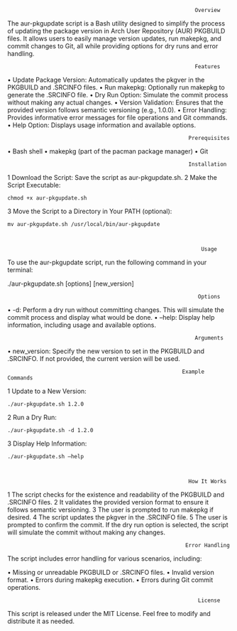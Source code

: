                                                                Overview

The aur-pkgupdate script is a Bash utility designed to simplify the process of updating the package version in Arch User Repository
(AUR) PKGBUILD files. It allows users to easily manage version updates, run makepkg, and commit changes to Git, all while providing
options for dry runs and error handling.


                                                               Features

 • Update Package Version: Automatically updates the pkgver in the PKGBUILD and .SRCINFO files.
 • Run makepkg: Optionally run makepkg to generate the .SRCINFO file.
 • Dry Run Option: Simulate the commit process without making any actual changes.
 • Version Validation: Ensures that the provided version follows semantic versioning (e.g., 1.0.0).
 • Error Handling: Provides informative error messages for file operations and Git commands.
 • Help Option: Displays usage information and available options.


                                                             Prerequisites

 • Bash shell
 • makepkg (part of the pacman package manager)
 • Git


                                                             Installation

 1 Download the Script: Save the script as aur-pkgupdate.sh.
 2 Make the Script Executable:

    chmod +x aur-pkgupdate.sh

 3 Move the Script to a Directory in Your PATH (optional):

    mv aur-pkgupdate.sh /usr/local/bin/aur-pkgupdate



                                                                 Usage

To use the aur-pkgupdate script, run the following command in your terminal:


 ./aur-pkgupdate.sh [options] [new_version]


                                                                Options

 • -d: Perform a dry run without committing changes. This will simulate the commit process and display what would be done.
 • –help: Display help information, including usage and available options.

                                                               Arguments

 • new_version: Specify the new version to set in the PKGBUILD and .SRCINFO. If not provided, the current version will be used.

                                                           Example Commands

 1 Update to a New Version:

    ./aur-pkgupdate.sh 1.2.0

 2 Run a Dry Run:

    ./aur-pkgupdate.sh -d 1.2.0

 3 Display Help Information:

    ./aur-pkgupdate.sh –help



                                                             How It Works

 1 The script checks for the existence and readability of the PKGBUILD and .SRCINFO files.
 2 It validates the provided version format to ensure it follows semantic versioning.
 3 The user is prompted to run makepkg if desired.
 4 The script updates the pkgver in the .SRCINFO file.
 5 The user is prompted to confirm the commit. If the dry run option is selected, the script will simulate the commit without making
   any changes.


                                                            Error Handling

The script includes error handling for various scenarios, including:

 • Missing or unreadable PKGBUILD or .SRCINFO files.
 • Invalid version format.
 • Errors during makepkg execution.
 • Errors during Git commit operations.


                                                                License

This script is released under the MIT License. Feel free to modify and distribute it as needed.
